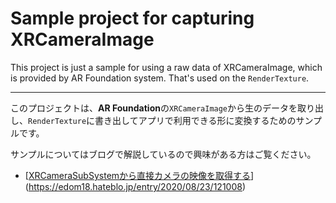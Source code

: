 # Sample project for capturing XRCameraImage



This project is just a sample for using a raw data of XRCameraImage, which is provided by AR Foundation system. That's used on the `RenderTexture`.



-----------------------------------------



このプロジェクトは、**AR Foundation**の`XRCameraImage`から生のデータを取り出し、`RenderTexture`に書き出してアプリで利用できる形に変換するためのサンプルです。

サンプルについてはブログで解説しているので興味がある方はご覧ください。

- [[XRCameraSubSystemから直接カメラの映像を取得する](https://edom18.hateblo.jp/entry/2020/08/23/121008)](https://edom18.hateblo.jp/entry/2020/08/23/121008)